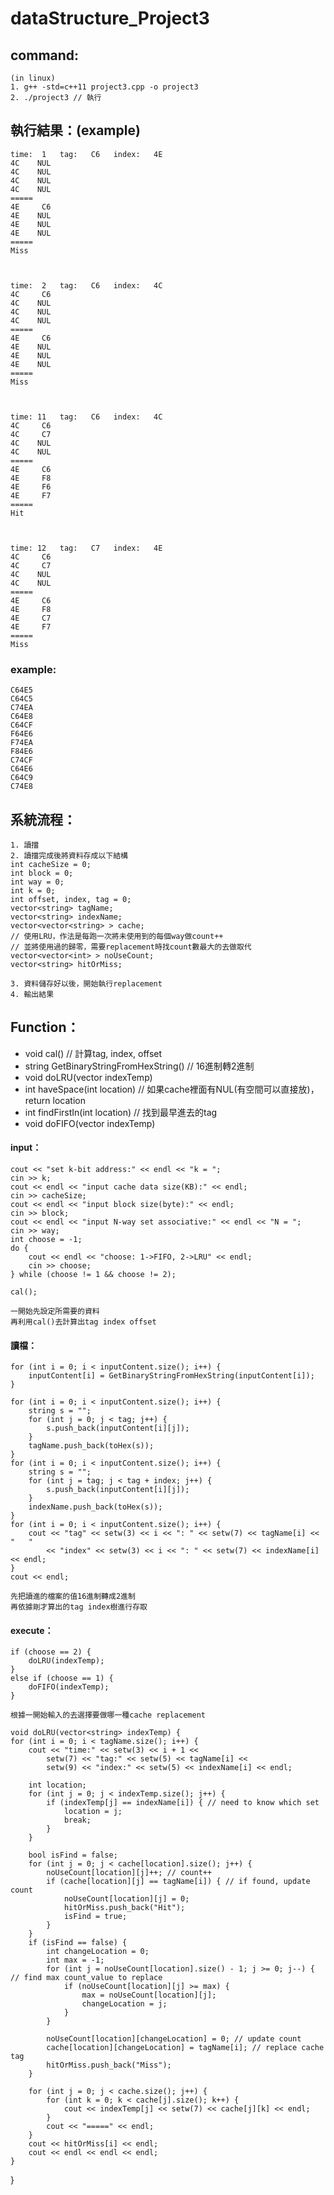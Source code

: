# dataStructure_Project3
## command:
	(in linux)
	1. g++ -std=c++11 project3.cpp -o project3
	2. ./project3 // 執行

## 執行結果：(example)
	time:  1   tag:   C6   index:   4E
	4C    NUL
	4C    NUL
	4C    NUL
	4C    NUL
	=====
	4E     C6
	4E    NUL
	4E    NUL
	4E    NUL
	=====
	Miss



	time:  2   tag:   C6   index:   4C
	4C     C6
	4C    NUL
	4C    NUL
	4C    NUL
	=====
	4E     C6
	4E    NUL
	4E    NUL
	4E    NUL
	=====
	Miss



	time: 11   tag:   C6   index:   4C
	4C     C6
	4C     C7
	4C    NUL
	4C    NUL
	=====
	4E     C6
	4E     F8
	4E     F6
	4E     F7
	=====
	Hit



	time: 12   tag:   C7   index:   4E
	4C     C6
	4C     C7
	4C    NUL
	4C    NUL
	=====
	4E     C6
	4E     F8
	4E     C7
	4E     F7
	=====
	Miss
	
### example:
	C64E5
	C64C5
	C74EA
	C64E8
	C64CF
	F64E6
	F74EA
	F84E6
	C74CF
	C64E6
	C64C9
	C74E8

## 系統流程：
	1. 讀擋
	2. 讀擋完成後將資料存成以下結構
	int cacheSize = 0;
	int block = 0;
	int way = 0;
	int k = 0;
	int offset, index, tag = 0;
	vector<string> tagName;
	vector<string> indexName;
	vector<vector<string> > cache;
	// 使用LRU，作法是每跑一次將未使用到的每個way做count++
	// 並將使用過的歸零，需要replacement時找count數最大的去做取代
	vector<vector<int> > noUseCount;
	vector<string> hitOrMiss;
	
	3. 資料儲存好以後，開始執行replacement
	4. 輸出結果

## Function：

* void cal() // 計算tag, index, offset
* string GetBinaryStringFromHexString() // 16進制轉2進制
* void doLRU(vector<string> indexTemp)
* int haveSpace(int location) // 如果cache裡面有NUL(有空間可以直接放)，return location
* int findFirstIn(int location) // 找到最早進去的tag
* void doFIFO(vector<string> indexTemp)

#### input：
	cout << "set k-bit address:" << endl << "k = ";
	cin >> k;
	cout << endl << "input cache data size(KB):" << endl;
	cin >> cacheSize;
	cout << endl << "input block size(byte):" << endl;
	cin >> block;
	cout << endl << "input N-way set associative:" << endl << "N = ";
	cin >> way;
	int choose = -1;
	do {
		cout << endl << "choose: 1->FIFO, 2->LRU" << endl;
		cin >> choose;
	} while (choose != 1 && choose != 2);
	
	cal();

	一開始先設定所需要的資料
	再利用cal()去計算出tag index offset

#### 讀檔：
	for (int i = 0; i < inputContent.size(); i++) {
		inputContent[i] = GetBinaryStringFromHexString(inputContent[i]);
	}

	for (int i = 0; i < inputContent.size(); i++) {
		string s = "";
		for (int j = 0; j < tag; j++) {
			s.push_back(inputContent[i][j]);
		}
		tagName.push_back(toHex(s));
	}
	for (int i = 0; i < inputContent.size(); i++) {
		string s = "";
		for (int j = tag; j < tag + index; j++) {
			s.push_back(inputContent[i][j]);
		}
		indexName.push_back(toHex(s));
	}
	for (int i = 0; i < inputContent.size(); i++) {
		cout << "tag" << setw(3) << i << ": " << setw(7) << tagName[i] << "   "
			<< "index" << setw(3) << i << ": " << setw(7) << indexName[i] << endl;
	}
	cout << endl;
	
	先把讀進的檔案的值16進制轉成2進制
	再依據剛才算出的tag index樹進行存取
	
#### execute：
	if (choose == 2) {
		doLRU(indexTemp);
	}
	else if (choose == 1) {
		doFIFO(indexTemp);
	}
	
	根據一開始輸入的去選擇要做哪一種cache replacement

	void doLRU(vector<string> indexTemp) {
	for (int i = 0; i < tagName.size(); i++) {
		cout << "time:" << setw(3) << i + 1 <<
			setw(7) << "tag:" << setw(5) << tagName[i] <<
			setw(9) << "index:" << setw(5) << indexName[i] << endl;

		int location;
		for (int j = 0; j < indexTemp.size(); j++) {
			if (indexTemp[j] == indexName[i]) { // need to know which set
				location = j;
				break;
			}
		}

		bool isFind = false;
		for (int j = 0; j < cache[location].size(); j++) {
			noUseCount[location][j]++; // count++
			if (cache[location][j] == tagName[i]) { // if found, update count
				noUseCount[location][j] = 0;
				hitOrMiss.push_back("Hit");
				isFind = true;
			}
		}
		if (isFind == false) {
			int changeLocation = 0;
			int max = -1;
			for (int j = noUseCount[location].size() - 1; j >= 0; j--) { // find max count_value to replace
				if (noUseCount[location][j] >= max) {
					max = noUseCount[location][j];
					changeLocation = j;
				}
			}

			noUseCount[location][changeLocation] = 0; // update count
			cache[location][changeLocation] = tagName[i]; // replace cache tag
			hitOrMiss.push_back("Miss");
		}

		for (int j = 0; j < cache.size(); j++) {
			for (int k = 0; k < cache[j].size(); k++) {
				cout << indexTemp[j] << setw(7) << cache[j][k] << endl;
			}
			cout << "=====" << endl;
		}
		cout << hitOrMiss[i] << endl;
		cout << endl << endl << endl;
	}
}
